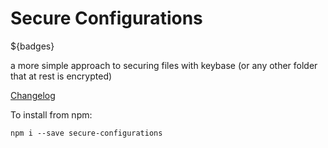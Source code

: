 # Secure Configurations

${badges}

a more simple approach to securing files with keybase (or any other folder that at rest is encrypted)

[Changelog](./CHANGELOG.md)

To install from npm:
```
npm i --save secure-configurations
```
